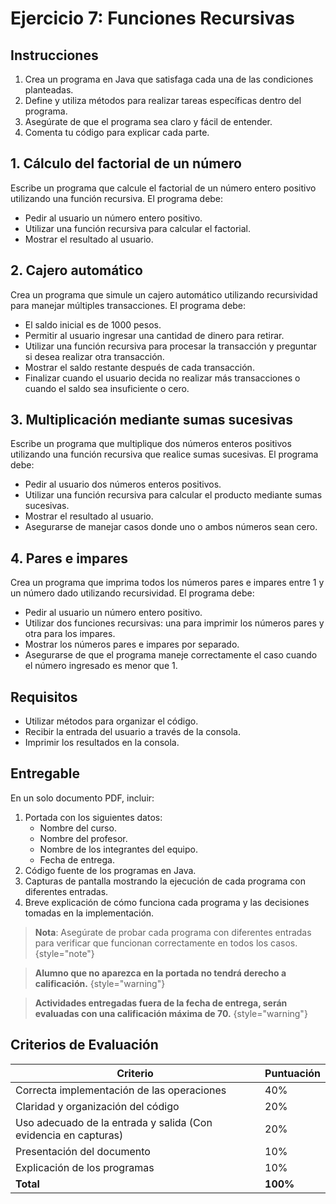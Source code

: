 # Ejercicio 7: Funciones Recursivas

## Instrucciones

1. Crea un programa en Java que satisfaga cada una de las condiciones planteadas.
2. Define y utiliza métodos para realizar tareas específicas dentro del programa.
3. Asegúrate de que el programa sea claro y fácil de entender.
4. Comenta tu código para explicar cada parte.

## 1. Cálculo del factorial de un número

Escribe un programa que calcule el factorial de un número entero positivo utilizando una función recursiva. El programa
debe:

* Pedir al usuario un número entero positivo.
* Utilizar una función recursiva para calcular el factorial.
* Mostrar el resultado al usuario.

## 2. Cajero automático

Crea un programa que simule un cajero automático utilizando recursividad para manejar múltiples transacciones. El
programa debe:

* El saldo inicial es de 1000 pesos.
* Permitir al usuario ingresar una cantidad de dinero para retirar.
* Utilizar una función recursiva para procesar la transacción y preguntar si desea realizar otra transacción.
* Mostrar el saldo restante después de cada transacción.
* Finalizar cuando el usuario decida no realizar más transacciones o cuando el saldo sea insuficiente o cero.

## 3. Multiplicación mediante sumas sucesivas

Escribe un programa que multiplique dos números enteros positivos utilizando una función recursiva que realice sumas
sucesivas. El programa debe:

* Pedir al usuario dos números enteros positivos.
* Utilizar una función recursiva para calcular el producto mediante sumas sucesivas.
* Mostrar el resultado al usuario.
* Asegurarse de manejar casos donde uno o ambos números sean cero.

## 4. Pares e impares

Crea un programa que imprima todos los números pares e impares entre 1 y un número dado utilizando recursividad. El
programa debe:

* Pedir al usuario un número entero positivo.
* Utilizar dos funciones recursivas: una para imprimir los números pares y otra para los impares.
* Mostrar los números pares e impares por separado.
* Asegurarse de que el programa maneje correctamente el caso cuando el número ingresado es menor que 1.

## Requisitos

* Utilizar métodos para organizar el código.
* Recibir la entrada del usuario a través de la consola.
* Imprimir los resultados en la consola.

## Entregable

En un solo documento PDF, incluir:

1. Portada con los siguientes datos:
    * Nombre del curso.
    * Nombre del profesor.
    * Nombre de los integrantes del equipo.
    * Fecha de entrega.
2. Código fuente de los programas en Java.
3. Capturas de pantalla mostrando la ejecución de cada programa con diferentes entradas.
4. Breve explicación de cómo funciona cada programa y las decisiones tomadas en la implementación.

> **Nota**: Asegúrate de probar cada programa con diferentes entradas para verificar que funcionan correctamente en
> todos los casos.
> {style="note"}

> **Alumno que no aparezca en la portada no tendrá derecho a calificación.**
> {style="warning"}

> **Actividades entregadas fuera de la fecha de entrega, serán evaluadas con una calificación máxima de 70.**
> {style="warning"}

## Criterios de Evaluación

| Criterio                                                        | Puntuación |
|-----------------------------------------------------------------|------------|
| Correcta implementación de las operaciones                      | 40%        |
| Claridad y organización del código                              | 20%        |
| Uso adecuado de la entrada y salida (Con evidencia en capturas) | 20%        |
| Presentación del documento                                      | 10%        |
| Explicación de los programas                                    | 10%        |
| **Total**                                                       | **100%**   |